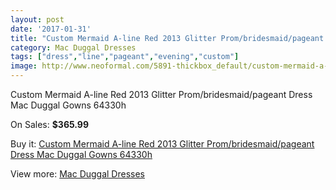 ```yaml
---
layout: post
date: '2017-01-31'
title: "Custom Mermaid A-line Red 2013 Glitter Prom/bridesmaid/pageant Dress Mac Duggal Gowns 64330h"
category: Mac Duggal Dresses
tags: ["dress","line","pageant","evening","custom"]
image: http://www.neoformal.com/5891-thickbox_default/custom-mermaid-a-line-red-2013-glitter-prom-bridesmaid-pageant-dress-mac-duggal-gowns-64330h.jpg
---
```

Custom Mermaid A-line Red 2013 Glitter Prom/bridesmaid/pageant Dress Mac Duggal Gowns 64330h

On Sales: **$365.99**
<a href="https://www.neoformal.com/en/mac-duggal-dresses/2151-custom-mermaid-a-line-red-2013-glitter-prom-bridesmaid-pageant-dress-mac-duggal-gowns-64330h.html"><amp-img layout="responsive" width="600" height="600" src="//www.neoformal.com/5891-thickbox_default/custom-mermaid-a-line-red-2013-glitter-prom-bridesmaid-pageant-dress-mac-duggal-gowns-64330h.jpg" alt="Custom Mermaid A-line Red 2013 Glitter Prom/bridesmaid/pageant Dress Mac Duggal Gowns 64330h 0" /></a>
<a href="https://www.neoformal.com/en/mac-duggal-dresses/2151-custom-mermaid-a-line-red-2013-glitter-prom-bridesmaid-pageant-dress-mac-duggal-gowns-64330h.html"><amp-img layout="responsive" width="600" height="600" src="//www.neoformal.com/5894-thickbox_default/custom-mermaid-a-line-red-2013-glitter-prom-bridesmaid-pageant-dress-mac-duggal-gowns-64330h.jpg" alt="Custom Mermaid A-line Red 2013 Glitter Prom/bridesmaid/pageant Dress Mac Duggal Gowns 64330h 1" /></a>
<a href="https://www.neoformal.com/en/mac-duggal-dresses/2151-custom-mermaid-a-line-red-2013-glitter-prom-bridesmaid-pageant-dress-mac-duggal-gowns-64330h.html"><amp-img layout="responsive" width="600" height="600" src="//www.neoformal.com/5893-thickbox_default/custom-mermaid-a-line-red-2013-glitter-prom-bridesmaid-pageant-dress-mac-duggal-gowns-64330h.jpg" alt="Custom Mermaid A-line Red 2013 Glitter Prom/bridesmaid/pageant Dress Mac Duggal Gowns 64330h 2" /></a>
<a href="https://www.neoformal.com/en/mac-duggal-dresses/2151-custom-mermaid-a-line-red-2013-glitter-prom-bridesmaid-pageant-dress-mac-duggal-gowns-64330h.html"><amp-img layout="responsive" width="600" height="600" src="//www.neoformal.com/5892-thickbox_default/custom-mermaid-a-line-red-2013-glitter-prom-bridesmaid-pageant-dress-mac-duggal-gowns-64330h.jpg" alt="Custom Mermaid A-line Red 2013 Glitter Prom/bridesmaid/pageant Dress Mac Duggal Gowns 64330h 3" /></a>

Buy it: [Custom Mermaid A-line Red 2013 Glitter Prom/bridesmaid/pageant Dress Mac Duggal Gowns 64330h](https://www.neoformal.com/en/mac-duggal-dresses/2151-custom-mermaid-a-line-red-2013-glitter-prom-bridesmaid-pageant-dress-mac-duggal-gowns-64330h.html "Custom Mermaid A-line Red 2013 Glitter Prom/bridesmaid/pageant Dress Mac Duggal Gowns 64330h")

View more: [Mac Duggal Dresses](https://www.neoformal.com/en/18-mac-duggal-dresses "Mac Duggal Dresses")